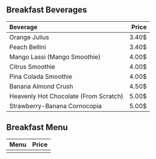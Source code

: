 ## Breakfast Beverages
|  Beverage   | Price   |
|:------------|--------:|
| Orange Julius |   3.40$|
| Peach Bellini |   3.40$|
| Mango Lassi (Mango Smoothie) |   4.00$|
| Citrus Smoothie |   4.00$|
| Pina Colada Smoothie |   4.00$|
| Banana Almond Crush |   4.50$|
| Heavenly Hot Chocolate (From Scratch) |  5.00$|
| Strawberry-Banana Cornocopia |   5.00$|


## Breakfast Menu
|  Menu   | Price   |
|:------------|--------:|
|  |  |